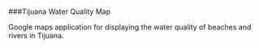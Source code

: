 ###Tijuana Water Quality Map

Google maps application for displaying the water quality of beaches and rivers in Tijuana.